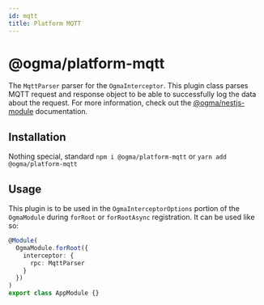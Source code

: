 ```yaml
---
id: mqtt
title: Platform MQTT
---
```


# @ogma/platform-mqtt

The `MqttParser` parser for the `OgmaInterceptor`. This plugin class parses MQTT request and response object to be able to successfully log the data about the request. For more information, check out the [@ogma/nestjs-module](../module) documentation.

## Installation

Nothing special, standard `npm i @ogma/platform-mqtt` or `yarn add @ogma/platform-mqtt`

## Usage

This plugin is to be used in the `OgmaInterceptorOptions` portion of the `OgmaModule` during `forRoot` or `forRootAsync` registration. It can be used like so:

```ts
@Module(
  OgmaModule.forRoot({
    interceptor: {
      rpc: MqttParser
    }
  })
)
export class AppModule {}
```
